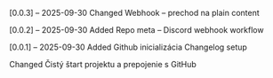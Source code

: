 [0.0.3] – 2025-09-30
Changed
Webhook – prechod na plain content

[0.0.2] – 2025-09-30
Added
Repo meta – Discord webhook workflow

[0.0.1] – 2025-09-30
Added
Github inicializácia
Changelog setup

Changed
Čistý štart projektu a prepojenie s GitHub